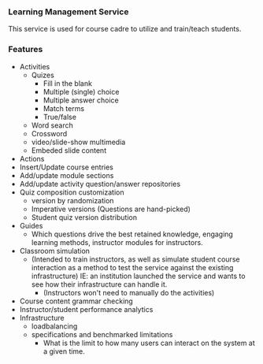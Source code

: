 ### Learning Management Service

This service is used for course cadre to utilize and train/teach students.


### Features
- Activities
    - Quizes
        - Fill in the blank
        - Multiple (single) choice
        - Multiple answer choice    
        - Match terms
        - True/false
    - Word search
    - Crossword
    - video/slide-show multimedia
    - Embeded slide content
- Actions
- Insert/Update course entries
- Add/update module sections
- Add/update activity question/answer repositories
- Quiz composition customization
    - version by randomization
    - Imperative versions (Questions are hand-picked)
    - Student quiz version distribution
- Guides
    - Which questions drive the best retained knowledge, engaging learning methods, instructor modules for instructors.
- Classroom simulation
    - (Intended to train instructors, as well as simulate student course interaction as a method to test the service against the existing infrastructure)
    IE: an institution launched the service and wants to see how their infrastructure can handle it.
        - (Instructors won't need to manually do the activities)
- Course content grammar checking
- Instructor/student performance analytics
- Infrastructure
    - loadbalancing
    - specifications and benchmarked limitations
        - What is the limit to how many users can interact on the system at a given time.
